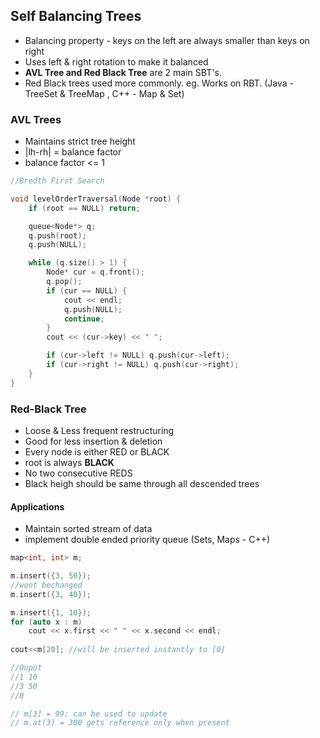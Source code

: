 ## Self Balancing Trees
- Balancing property - keys on the left are always smaller than keys on right
- Uses left & right rotation to make it balanced
- **AVL Tree and Red Black Tree** are 2 main SBT's.
- Red Black trees used more commonly. eg. Works on RBT. (Java - TreeSet & TreeMap , C++ - Map & Set)

### AVL Trees
- Maintains strict tree height
- |lh-rh| = balance factor
- balance factor <= 1

```cpp
//Bredth First Search

void levelOrderTraversal(Node *root) {
	if (root == NULL) return;

	queue<Node*> q;
	q.push(root);
	q.push(NULL);

	while (q.size() > 1) {
		Node* cur = q.front();
		q.pop();
		if (cur == NULL) {
			cout << endl;
			q.push(NULL);
			continue;
		}
		cout << (cur->key) << " ";

		if (cur->left != NULL) q.push(cur->left);
		if (cur->right != NULL) q.push(cur->right);
	}
}
```

### Red-Black Tree
- Loose & Less frequent restructuring
- Good for less insertion & deletion
- Every node is either RED or BLACK
- root is always **BLACK**
- No two consecutive REDS
- Black heigh should be same through all descended trees

#### Applications
- Maintain sorted stream of data
- implement double ended priority queue (Sets, Maps - C++)

```cpp
map<int, int> m;

m.insert({3, 50});
//wont bechanged
m.insert({3, 40});

m.insert({1, 10});
for (auto x : m)
	cout << x.first << " " << x.second << endl;
	
cout<<m[20]; //will be inserted instantly to [0]

//Ouput
//1 10
//3 50
//0

// m[3] = 99; can be used to update
// m.at(3) = 300 gets reference only when present
```	

